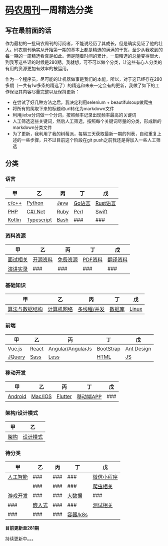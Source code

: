 # [码农周刊](https://weekly.manong.io/)一周精选分类

## 写在最前面的话

作为最初的一批码农周刊的订阅者，不能说经历了其成长，但是确实见证了他的壮大。码农周刊确实从开始第一期的基本上都是精选的满满的干货，至少从我收到的每一期的一周精选看真是如此。但是随着时间的累计，一周精选的总量变得很大，到我写这些话的时候是280期。我就想，可不可以做个分类，让这些有心人分类的有用的资源更加有效率的被运用。

作为一个程序员，尽可能的让机器做事是我们的本能，所以，对于这已经存在280多期（一共有1w多条的精选了）的精选和未来一定会有的更新，我做了如下的工作保证其内容尽量完整以及保持更新：

- 在尝试了好几种方法之后，我决定利用selenium + beautifulsoup做爬虫
- 将所有的爬取下来的标题和url转化为markdown文件
- 利用jieba分词做一个分词，按照频率记录出现频率最高的关键词
- 人工筛选这些关键词，然后人工筛选，按照每个关键词尽量的分类，形成新的markdown分类文件
- 为了更新，我利用了我的树莓派，每隔三天获取最新一期的列表，自动重复上述的一些步骤，只不过目前这个阶段在git push之前我还是得加入一些人工筛选

## 分类
### 语言
| 甲 | 乙 | 丙 | 丁 | 戊 |
| ------ | ------ | ------ | ------ | ------ |
| [c/c++](docs/CPPLinks.md) | [Python](docs/PythonLists.md) | [Java](docs/JavaLinks.md) | [Go语言](docs/GoLists.md) | [Rust语言](docs/Rustinks.md)|
| [PHP](docs/PHPLists.md) | [C#/.Net](docs/DotNetLinks.md) | [Ruby](docs/RubyLinks.md) | [Perl](docs/PerlLinks.md) | [Swift](docs/SwiftLinks.md) |
| [Kotlin](docs/KotlinLinks.md) | [Typescript](docs/TypescriptLinks.md) | [Bash](docs/BashLinks.md) | ### | ### | 

### 资料资源
| 甲 | 乙 | 丙 | 丁 | 戊 |
| ------ | ------ | ------ | ------ | ------ |
| [面试相关](docs/InterviewLinks.md) | [开源资料](docs/OpenSourceLinks.md) | [免费资源](docs/FreeLists.md) | [PDF资料](docs/PDFLinks.md) | [翻译资料](docs/TranslateLinks.md) |
| [演讲实录](docs/SpeechLinks.md) | ### | ### | ### | ### |

### 基础知识
| 甲 | 乙 | 丙 | 丁 | 戊 |
| ------ | ------ | ------ | ------ | ------ |
| [算法与数据结构](docs/AlgLinks.md) | [计算机网络](docs/NetworkLists.md) | [多线程/并发](docs/ConThreadLists.md) | [数据库](docs/DatabaseLinks.md) | [Linux](docs/LinuxLists.md) |

### 前端
| 甲 | 乙 | 丙 | 丁 | 戊 |
| ------ | ------ | ------ | ------ | ------ |
| [Vue.js](docs/VueLinks.md) | [React](docs/ReactLinks.md) | [Angular/AngularJs](docs/AngularLinks.md) | [BootStrap](docs/BootStrapLinks.md) | [Ant Design](docs/AntDesignLinks.md) |
| [JQuery](docs/JQueryLinks.md) | [Sass](docs/SassLinks.md) | [Less](docs/LessLinks.md) | [HTML](docs/HTMLLinks.md) | [JS](docs/JavaScriptLinks.md) |

### 移动开发
| 甲 | 乙 | 丙 | 丁 | 戊 |
| ------  | ------ | ------ | ------ | ------ |
| [Android](docs/AndroidLinks.md) | [Mac/IOS](docs/IOSLinks.md) | [Flutter](docs/FlutterLinks.md) | [移动端APP](docs/FlutterLinks.md) | ### |

### 架构/设计模式
| 甲 | 乙 |
| ------ | ------ |
| [架构](docs/ArchitectureLists.md) | [设计模式](docs/DesignModeLists.md) |

### 待分类
| 甲 | 乙 | 丙 | 丁 | 戊 |
| ------ | ------ | ------ | ------ | ------ |
| [人工智能](docs/AILinks.md) | ### | ### | ### | [微信小程序](docs/WXMiniProgramLinks.md) |
| | ### | ### | ### | [爬虫相关](docs/ScrapyLinks.md) |
| [游戏开发](docs/GameDevLinks.md) | ### | ### | [大数据](docs/BigDataLinks.md) | ### |
| ### | [嵌入式](docs/EmbededLinks.md) | ### | ### | [测试相关](docs/TestingLinks.md) |
| ### | ### | ### | [容器/k8s](docs/ContainerLinks.md) | |

**目前更新至281期**

持续更新中。。。 
